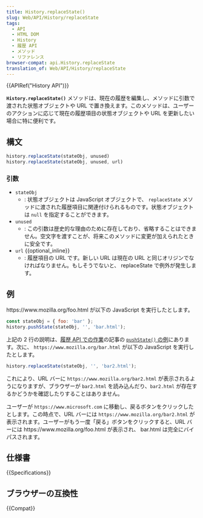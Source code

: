 ```yaml
---
title: History.replaceState()
slug: Web/API/History/replaceState
tags:
  - API
  - HTML DOM
  - History
  - 履歴 API
  - メソッド
  - リファレンス
browser-compat: api.History.replaceState
translation_of: Web/API/History/replaceState
---
```

{{APIRef("History API")}}

**`History.replaceState()`** メソッドは、現在の履歴を編集し、メソッドに引数で渡された状態オブジェクトや URL で置き換えます。このメソッドは、ユーザーのアクションに応じて現在の履歴項目の状態オブジェクトや URL を更新したい場合に特に便利です。

## 構文

```js
history.replaceState(stateObj, unused)
history.replaceState(stateObj, unused, url)
```

### 引数

- `stateObj`
  - : 状態オブジェクトは JavaScript オブジェクトで、 `replaceState` メソッドに渡された履歴項目に関連付けられるものです。状態オブジェクトは `null` を指定することができます。
- `unused`
  - : この引数は歴史的な理由のために存在しており、省略することはできません。空文字を渡すことが、将来このメソッドに変更が加えられたときに安全です。
- `url` {{optional_inline}}
  - : 履歴項目の URL です。新しい URL は現在の URL と同じオリジンでなければなりません。もしそうでないと、 replaceState で例外が発生します。

## 例

https\://www\.mozilla.org/foo.html が以下の JavaScript を実行したとします。

```js
const stateObj = { foo: 'bar' };
history.pushState(stateObj, '', 'bar.html');
```

上記の 2 行の説明は、[履歴 API での作業](/ja/docs/Web/API/History_API/Working_with_the_History_API)の記事の [`pushState()` の例](/ja/docs/Web/API/History_API/Working_with_the_History_API#pushState_%E3%81%AE%E4%BE%8B)にあります。次に、 `https://www.mozilla.org/bar.html` が以下の JavaScript を実行したとします。

```js
history.replaceState(stateObj, '', 'bar2.html');
```

これにより、URL バーに `https://www.mozilla.org/bar2.html` が表示されるようになりますが、ブラウザーが `bar2.html` を読み込んだり、`bar2.html` が存在するかどうかを確認したりすることはありません。

ユーザーが `https://www.microsoft.com` に移動し、戻るボタンをクリックしたとします。この時点で、URL バーには `https://www.mozilla.org/bar2.html` が表示されます。ユーザーがもう一度「戻る」ボタンをクリックすると、URL バーには https\://www\.mozilla.org/foo.html が表示され、 bar.html は完全にバイパスされます。

## 仕様書

{{Specifications}}

## ブラウザーの互換性

{{Compat}}
